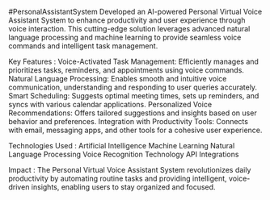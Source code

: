 #PersonalAssistantSystem
Developed an AI-powered Personal Virtual Voice Assistant System to enhance productivity and user experience through voice interaction. This cutting-edge solution leverages advanced natural language processing and machine learning to provide seamless voice commands and intelligent task management.

Key Features :
Voice-Activated Task Management: Efficiently manages and prioritizes tasks, reminders, and appointments using voice commands.
Natural Language Processing: Enables smooth and intuitive voice communication, understanding and responding to user queries accurately.
Smart Scheduling: Suggests optimal meeting times, sets up reminders, and syncs with various calendar applications.
Personalized Voice Recommendations: Offers tailored suggestions and insights based on user behavior and preferences.
Integration with Productivity Tools: Connects with email, messaging apps, and other tools for a cohesive user experience.

Technologies Used :
Artificial Intelligence
Machine Learning
Natural Language Processing
Voice Recognition Technology
API Integrations

Impact :
The Personal Virtual Voice Assistant System revolutionizes daily productivity by automating routine tasks and providing intelligent, voice-driven insights, enabling users to stay organized and focused.
